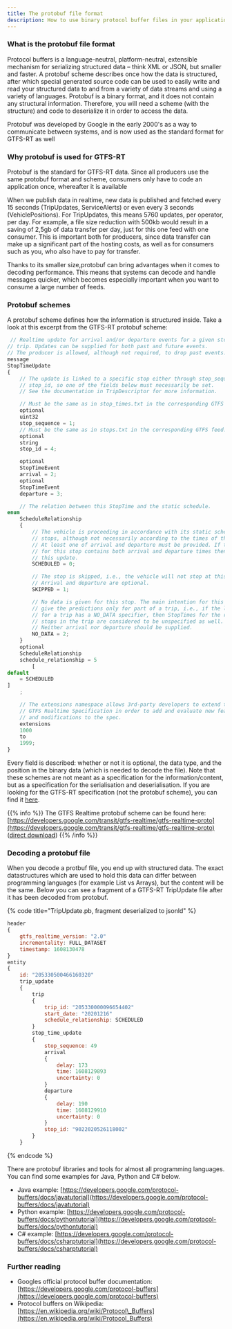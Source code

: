 ```yaml
---
title: The protobuf file format
description: How to use binary protocol buffer files in your application
---
```


### What is the protobuf file format

Protocol buffers is a language-neutral, platform-neutral, extensible mechanism for serializing structured data – think
XML or JSON, but smaller and faster. A protobuf scheme describes once how the data is structured, after which special
generated source code can be used to easily write and read your structured data to and from a variety of data streams
and using a variety of languages. Protobuf is a binary format, and it does not contain any structural information.
Therefore, you will need a scheme (with the structure) and code to deserialize it in order to access the data.

Protobuf was developed by Google in the early 2000's as a way to communicate between systems, and is now used as the
standard format for GTFS-RT as well

### Why protobuf is used for GTFS-RT

Protobuf is the standard for GTFS-RT data. Since all producers use the same protobuf format and scheme, consumers only
have to code an application once, whereafter it is available

When we publish data in realtime, new data is published and fetched every 15 seconds (TripUpdates, ServiceAlerts) or
even every 3 seconds (VehiclePositions). For TripUpdates, this means 5760 updates, per operator, per day. For example,
a file size reduction with 500kb would result in a saving of 2,5gb of data transfer per day, just for this one feed with
one consumer. This is important both for producers, since data transfer can make up a significant part of the hosting
costs, as well as for consumers such as you, who also have to pay for transfer.

Thanks to its smaller size,protobuf can bring advantages when it comes to decoding performance. This means that systems
can decode and handle messages quicker, which becomes especially important when you want to consume a large number of
feeds.

### Protobuf schemes

A protobuf scheme defines how the information is structured inside. Take a look at this excerpt from the GTFS-RT
protobuf scheme:

```javascript
 // Realtime update for arrival and/or departure events for a given stop on a
// trip. Updates can be supplied for both past and future events.
// The producer is allowed, although not required, to drop past events.
message
StopTimeUpdate
{
    // The update is linked to a specific stop either through stop_sequence or
    // stop_id, so one of the fields below must necessarily be set.
    // See the documentation in TripDescriptor for more information.

    // Must be the same as in stop_times.txt in the corresponding GTFS feed.
    optional
    uint32
    stop_sequence = 1;
    // Must be the same as in stops.txt in the corresponding GTFS feed.
    optional
    string
    stop_id = 4;

    optional
    StopTimeEvent
    arrival = 2;
    optional
    StopTimeEvent
    departure = 3;

    // The relation between this StopTime and the static schedule.
enum
    ScheduleRelationship
    {
        // The vehicle is proceeding in accordance with its static schedule of
        // stops, although not necessarily according to the times of the schedule.
        // At least one of arrival and departure must be provided. If the schedule
        // for this stop contains both arrival and departure times then so must
        // this update.
        SCHEDULED = 0;

        // The stop is skipped, i.e., the vehicle will not stop at this stop.
        // Arrival and departure are optional.
        SKIPPED = 1;

        // No data is given for this stop. The main intention for this value is to
        // give the predictions only for part of a trip, i.e., if the last update
        // for a trip has a NO_DATA specifier, then StopTimes for the rest of the
        // stops in the trip are considered to be unspecified as well.
        // Neither arrival nor departure should be supplied.
        NO_DATA = 2;
    }
    optional
    ScheduleRelationship
    schedule_relationship = 5
        [
default
    = SCHEDULED
]
    ;

    // The extensions namespace allows 3rd-party developers to extend the
    // GTFS Realtime Specification in order to add and evaluate new features
    // and modifications to the spec.
    extensions
    1000
    to
    1999;
}

```

Every field is described: whether or not it is optional, the data type, and the position in the binary data (which is
needed to decode the file). Note that these schemes are not meant as a specification for the information/content, but
as a specification for the serialisation and deserialisation. If you are looking for the GTFS-RT specification (not the
protobuf scheme), you can find it [here](https://developers.google.com/transit/gtfs-realtime).

{{% info %}} The GTFS Realtime protobuf scheme can be found
here: [https://developers.google.com/transit/gtfs-realtime/gtfs-realtime-proto](https://developers.google.com/transit/gtfs-realtime/gtfs-realtime-proto)
([direct download](https://developers.google.com/transit/gtfs-realtime/gtfs-realtime.proto))
{{% /info %}}

### Decoding a protobuf file

When you decode a protbuf file, you end up with structured data. The exact datastructures which are used to hold this
data can differ between programming languages (for example List vs Arrays), but the content will be the same. Below
you can see a fragment of a GTFS-RT TripUpdate file after it has been decoded from protobuf.

{% code title="TripUpdate.pb, fragment deserialized to jsonld" %}

```javascript
header
{
    gtfs_realtime_version: "2.0"
    incrementality: FULL_DATASET
    timestamp: 1608130478
}
entity
{
    id: "205330500466160320"
    trip_update
    {
        trip
        {
            trip_id: "205330000096654402"
            start_date: "20201216"
            schedule_relationship: SCHEDULED
        }
        stop_time_update
        {
            stop_sequence: 49
            arrival
            {
                delay: 173
                time: 1608129893
                uncertainty: 0
            }
            departure
            {
                delay: 190
                time: 1608129910
                uncertainty: 0
            }
            stop_id: "9022020526118002"
        }
    }
```

{% endcode %}

There are protobuf libraries and tools for almost all programming languages. You can find some examples for Java, Python
and C\# below.

* Java
  example: [https://developers.google.com/protocol-buffers/docs/javatutorial](https://developers.google.com/protocol-buffers/docs/javatutorial)
* Python
  example: [https://developers.google.com/protocol-buffers/docs/pythontutorial](https://developers.google.com/protocol-buffers/docs/pythontutorial)
* C\#
  example: [https://developers.google.com/protocol-buffers/docs/csharptutorial](https://developers.google.com/protocol-buffers/docs/csharptutorial)

### Further reading

* Googles official protocol buffer
  documentation: [https://developers.google.com/protocol-buffers](https://developers.google.com/protocol-buffers)
* Protocol buffers on
  Wikipedia: [https://en.wikipedia.org/wiki/Protocol\_Buffers](https://en.wikipedia.org/wiki/Protocol_Buffers)
